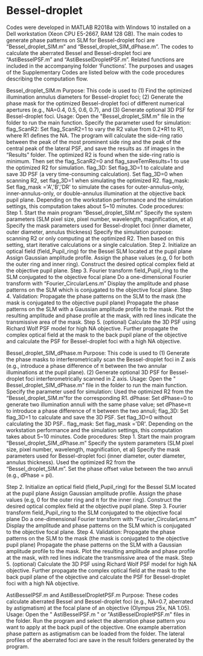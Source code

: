 # Bessel-droplet 

Codes were developed in MATLAB R2018a with Windows 10 installed on a Dell workstation (Xeon CPU E5-2667, RAM 128 GB). The main codes to generate phase patterns on SLM for Bessel-droplet foci are “Bessel_droplet_SIM.m” and “Bessel_droplet_SIM_dPhase.m”. The codes to calculate the aberrated Bessel and Bessel-droplet foci are “AstiBesselPSF.m” and “AstiBesselDropletPSF.m”. Related functions are included in the accompanying folder ‘Functions’. The purposes and usages of the Supplementary Codes are listed below with the code procedures describing the computation flow.

Bessel_droplet_SIM.m
Purpose: This code is used to (1) Find the optimized illumination annulus diameters for Bessel-droplet foci; (2) Generate the phase mask for the optimized Bessel-droplet foci of different numerical apertures (e.g., NA=0.4, 0.5, 0.6, 0.7), and (3) Generate optional 3D PSF for Bessel-droplet foci.
Usage: Open the "Bessel_droplet_SIM.m" file in the folder to run the main function. Specify the parameter used for simulation: 
flag_ScanR2: Set flag_ScanR2=1 to vary the R2 value from 0.2*R1 to R1, where R1 defines the NA. The program will calculate the side-ring ratio between the peak of the most prominent side ring and the peak of the central peak of the lateral PSF, and save the results as .tif images in the “Results” folder. The optimized R2 is found when the side-ring ratio is minimum. Then set the flag_ScanR2=0 and flag_saveTemResults=1 to use the optimized R2 for simulation.
flag_3D: Set flag_3D=1 to calculate and save 3D PSF (a very time-consuming calculation). Set flag_3D=0 when scanning R2, set flag_3D=1 when simulating the optimized R2.
flag_mask: Set flag_mask ='A','B','DR' to simulate the cases for outer-annulus-only, inner-annulus-only, or double-annulus illumination at the objective back pupil plane.
Depending on the workstation performance and the simulation settings, this computation takes about 5~10 minutes.
Code procedures:
Step 1. Start the main program “Bessel_droplet_SIM.m”
Specify the system parameters (SLM pixel size, pixel number, wavelength, magnification, et al)
Specify the mask parameters used for Bessel-droplet foci (inner diameter, outer diameter, annulus thickness)
Specify the simulation purpose: scanning R2 or only computing at the optimized R2. Then based on this setting, start iterative calculations or a single calculation.
Step 2. Initialize an optical field (field_Pupil_ring) for the Bessel SLM located at the pupil plane
Assign Gaussian amplitude profile.
Assign the phase values (e.g, 0 for both the outer ring and inner ring).
Construct the desired optical complex field at the objective pupil plane.
Step 3. Fourier transform field_Pupil_ring to the SLM conjugated to the objective focal plane
Do a one-dimensional Fourier transform with “Fourier_CircularLens.m”
Display the amplitude and phase patterns on the SLM which is conjugated to the objective focal plane.
Step 4. Validation: Propagate the phase patterns on the SLM to the mask (the mask is conjugated to the objective pupil plane) 
Propagate the phase patterns on the SLM with a Gaussian amplitude profile to the mask.
Plot the resulting amplitude and phase profile at the mask, with red lines indicate the transmissive area of the mask.
Step 5. (optional) Calculate the 3D PSF using Richard Wolf PSF model for high NA objective.
Further propagate the complex optical field at the mask to the back pupil plane of the objective and calculate the PSF for Bessel-droplet foci with a high NA objective.

Bessel_droplet_SIM_dPhase.m
Purpose: This code is used to (1) Generate the phase masks to interferometrically scan the Bessel-droplet foci in Z axis (e.g., introduce a phase difference of π between the two annular illuminations at the pupil plane). (2) Generate optional 3D PSF for Bessel-droplet foci interferometrically scanned in Z axis.
Usage: Open the " Bessel_droplet_SIM_dPhase.m" file in the folder to run the main function. Specify the parameter used for simulation: 
Used the optimized R2 from the “Bessel_droplet_SIM.m”for the corresponding R1.
dPhase: Set dPhase=0 to generate two illumination annuli with the same phase value; set dPhase=π to introduce a phase difference of π between the two annuli;
flag_3D: Set flag_3D=1 to calculate and save the 3D PSF. Set flag_3D=0 without calculating the 3D PSF..
flag_mask: Set flag_mask ='DR'.
Depending on the workstation performance and the simulation settings, this computation takes about 5~10 minutes.
Code procedures:
Step 1. Start the main program “Bessel_droplet_SIM_dPhase.m”
Specify the system parameters (SLM pixel size, pixel number, wavelength, magnification, et al)
Specify the mask parameters used for Bessel-droplet foci (inner diameter, outer diameter, annulus thickness). Used the optimized R2 from the “Bessel_droplet_SIM.m”.
Set the phase offset value between the two annuli (e.g., dPhase = pi).

Step 2. Initialize an optical field (field_Pupil_ring) for the Bessel SLM located at the pupil plane
Assign Gaussian amplitude profile.
Assign the phase values (e.g, 0 for the outer ring and π for the inner ring).
Construct the desired optical complex field at the objective pupil plane.
Step 3. Fourier transform field_Pupil_ring to the SLM conjugated to the objective focal plane
Do a one-dimensional Fourier transform with “Fourier_CircularLens.m”
Display the amplitude and phase patterns on the SLM which is conjugated to the objective focal plane.
Step 4. Validation: Propagate the phase patterns on the SLM to the mask (the mask is conjugated to the objective pupil plane) 
Propagate the phase patterns on the SLM with a Gaussian amplitude profile to the mask.
Plot the resulting amplitude and phase profile at the mask, with red lines indicate the transmissive area of the mask.
Step 5. (optional) Calculate the 3D PSF using Richard Wolf PSF model for high NA objective.
Further propagate the complex optical field at the mask to the back pupil plane of the objective and calculate the PSF for Bessel-droplet foci with a high NA objective.

AstiBesselPSF.m and AstiBesselDropletPSF.m
Purpose: These codes calculate aberrated Bessel and Bessel-droplet foci (e.g., NA=0.7, aberrated by astigmatism) at the focal plane of an objective (Olympus 25x, NA 1.05). 
Usage: Open the " AstiBesselPSF.m " or "AstiBesselDropletPSF.m" files in the folder. Run the program and select the aberration phase pattern you want to apply at the back pupil of the objective. One example aberration phase pattern as astigmatism can be loaded from the folder. The lateral profiles of the aberrated foci are save in the result folders generated by the program.
